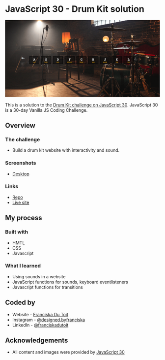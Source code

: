 # JavaScript 30 - Drum Kit solution
![Design](drumkit-design.png)

This is a solution to the [Drum Kit challenge on JavaScript 30](https://javascript30.com/). JavaScript 30 is a 30-day Vanilla JS Coding Challenge. 

## Overview

### The challenge

- Build a drum kit website with interactivity and sound.

### Screenshots

- [Desktop](images/desktop-image.png)

### Links

- [Repo](https://github.com/Franciskadtt/drumkit)
- [Live site](https://franciskadtt.github.io/Tea-Recipe-Steps/)

## My process

### Built with

- HMTL
- CSS 
- Javascript

### What I learned
- Using sounds in a website
- JavaScript functions for sounds, keyboard eventlisteners
- Javascript functions for transitions

## Coded by

- Website - [Franciska Du Toit](https://franciskadutoit.com/)
- Instagram - [@designed.byfranciska
](https://www.instagram.com/designed.byfranciska/)
- LinkedIn - [@franciskadutoit
](https://www.linkedin.com/in/franciskadutoit/)

## Acknowledgements

- All content and images were provided by [JavaScript 30
](https://javascript30.com/)
